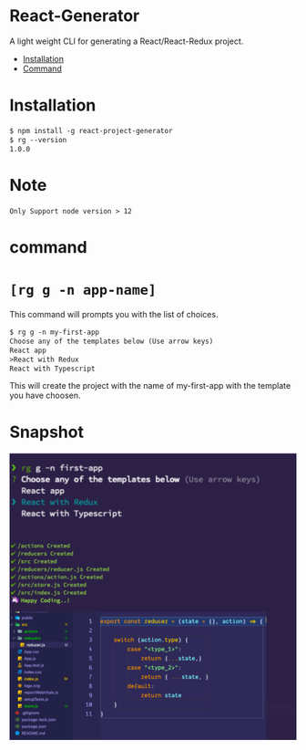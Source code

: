 React-Generator
====

A light weight CLI for generating a React/React-Redux project. 

* [Installation](#Installation)
* [Command](#command)

# Installation

```sh-session
$ npm install -g react-project-generator
$ rg --version
1.0.0
```
# Note
```Only Support node version > 12```

# command


# `[rg g -n app-name]`

This command will prompts you with the list of choices.

```sh-session
$ rg g -n my-first-app
Choose any of the templates below (Use arrow keys)
React app
>React with Redux
React with Typescript
```
This will create the project with the name of my-first-app with the template you have choosen. 

# Snapshot
![react-project-generator cli image](./screenshots/rg.jpg)

